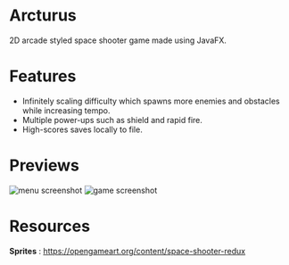 # Arcturus

2D arcade styled space shooter game made using JavaFX.

# Features
- Infinitely scaling difficulty which spawns more enemies and obstacles while increasing tempo.
- Multiple power-ups such as shield and rapid fire.
- High-scores saves locally to file.

# Previews
![menu screenshot](https://raw.githubusercontent.com/snystroms/arcturus/master/preview/menu.png)
![game screenshot](https://raw.githubusercontent.com/snystroms/arcturus/master/preview/game.png)

# Resources
**Sprites** : https://opengameart.org/content/space-shooter-redux
